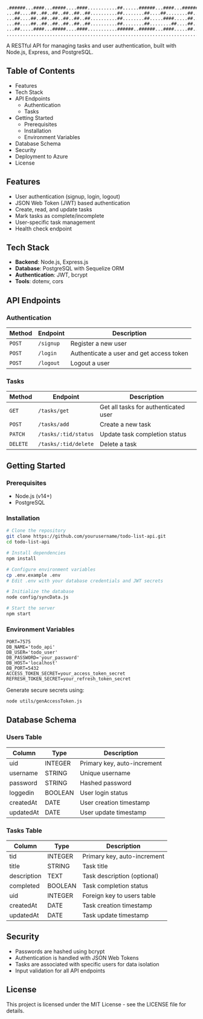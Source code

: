 ```

.######...####...#####....####...........##......######...####...######...........####...#####...######.........
...##....##..##..##..##..##..##..........##........##....##........##............##..##..##..##....##...........
...##....##..##..##..##..##..##..........##........##.....####.....##............######..#####.....##...........
...##....##..##..##..##..##..##..........##........##........##....##............##..##..##........##...........
...##.....####...#####....####...........######..######...####.....##............##..##..##......######.........
................................................................................................................

```

A RESTful API for managing tasks and user authentication, built with Node.js, Express, and PostgreSQL.

## Table of Contents

- Features
- Tech Stack
- API Endpoints
  - Authentication
  - Tasks
- Getting Started
  - Prerequisites
  - Installation
  - Environment Variables
- Database Schema
- Security
- Deployment to Azure
- License

## Features

- User authentication (signup, login, logout)
- JSON Web Token (JWT) based authentication
- Create, read, and update tasks
- Mark tasks as complete/incomplete
- User-specific task management
- Health check endpoint

## Tech Stack

- **Backend**: Node.js, Express.js
- **Database**: PostgreSQL with Sequelize ORM
- **Authentication**: JWT, bcrypt
- **Tools**: dotenv, cors

## API Endpoints

### Authentication

| Method | Endpoint | Description |
|--------|----------|-------------|
| `POST` | `/signup` | Register a new user |
| `POST` | `/login` | Authenticate a user and get access token |
| `POST` | `/logout` | Logout a user |

### Tasks

| Method | Endpoint | Description |
|--------|----------|-------------|
| `GET` | `/tasks/get` | Get all tasks for authenticated user |
| `POST` | `/tasks/add` | Create a new task |
| `PATCH` | `/tasks/:tid/status` | Update task completion status |
| `DELETE` | `/tasks/:tid/delete` |	Delete a task |

## Getting Started

### Prerequisites

- Node.js (v14+)
- PostgreSQL

### Installation

```bash
# Clone the repository
git clone https://github.com/yourusername/todo-list-api.git
cd todo-list-api

# Install dependencies
npm install

# Configure environment variables
cp .env.example .env
# Edit .env with your database credentials and JWT secrets

# Initialize the database
node config/syncData.js

# Start the server
npm start
```

### Environment Variables

```
PORT=7575
DB_NAME='todo_api'
DB_USER='todo_user'
DB_PASSWORD='your_password'
DB_HOST='localhost'
DB_PORT=5432
ACCESS_TOKEN_SECRET=your_access_token_secret
REFRESH_TOKEN_SECRET=your_refresh_token_secret
```

Generate secure secrets using:

```bash
node utils/genAccessToken.js
```

## Database Schema

### Users Table

| Column | Type | Description |
|--------|------|-------------|
| uid | INTEGER | Primary key, auto-increment |
| username | STRING | Unique username |
| password | STRING | Hashed password |
| loggedin | BOOLEAN | User login status |
| createdAt | DATE | User creation timestamp |
| updatedAt | DATE | User update timestamp |

### Tasks Table

| Column | Type | Description |
|--------|------|-------------|
| tid | INTEGER | Primary key, auto-increment |
| title | STRING | Task title |
| description | TEXT | Task description (optional) |
| completed | BOOLEAN | Task completion status |
| uid | INTEGER | Foreign key to users table |
| createdAt | DATE | Task creation timestamp |
| updatedAt | DATE | Task update timestamp |

## Security

- Passwords are hashed using bcrypt
- Authentication is handled with JSON Web Tokens
- Tasks are associated with specific users for data isolation
- Input validation for all API endpoints

## License

This project is licensed under the MIT License - see the LICENSE file for details.